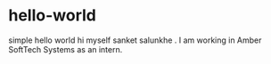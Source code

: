 # hello-world
simple hello world
hi myself sanket salunkhe . I am working in Amber SoftTech Systems as an intern.

